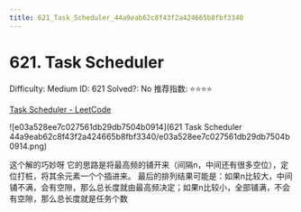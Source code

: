 ```yaml
---
title: 621_Task_Scheduler_44a9eab62c8f43f2a424665b8fbf3340
---
```


# 621. Task Scheduler

Difficulty: Medium
ID: 621
Solved?: No
推荐指数: ⭐⭐⭐⭐

[Task Scheduler - LeetCode](https://leetcode.com/problems/task-scheduler/)

![e03a528ee7c027561db29db7504b0914](621 Task Scheduler 44a9eab62c8f43f2a424665b8fbf3340/e03a528ee7c027561db29db7504b0914.png)

这个解的巧妙呀
它的思路是将最高频的铺开来（间隔n，中间还有很多空位），定位打桩，将其余元素一个个插进来。
最后的排列结果可能是：如果n比较大，中间铺不满，会有空隙，那么总长度就由最高频决定；如果n比较小，全部铺满，不会有空隙，那么总长度就是任务个数